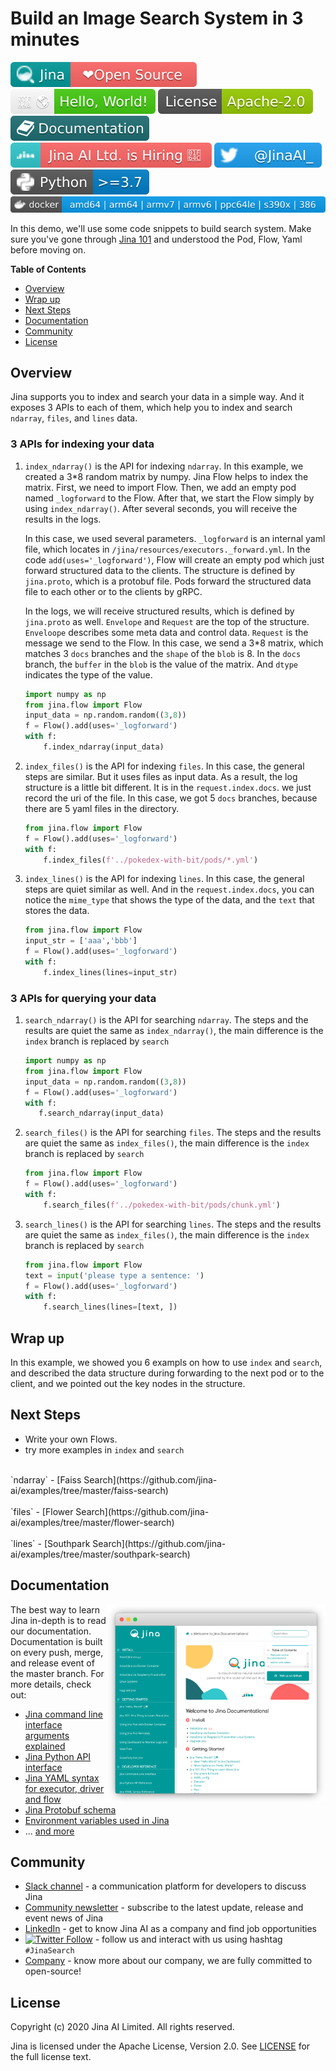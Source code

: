 # Build an Image Search System in 3 minutes
<p align="center">
 
[![Jina](https://github.com/jina-ai/jina/blob/master/.github/badges/jina-badge.svg "We fully commit to open-source")](https://jina.ai)
[![Jina](https://github.com/jina-ai/jina/blob/master/.github/badges/jina-hello-world-badge.svg "Run Jina 'Hello, World!' without installing anything")](https://github.com/jina-ai/jina#jina-hello-world-)
[![Jina](https://github.com/jina-ai/jina/blob/master/.github/badges/license-badge.svg "Jina is licensed under Apache-2.0")](#license)
[![Jina Docs](https://github.com/jina-ai/jina/blob/master/.github/badges/docs-badge.svg "Checkout our docs and learn Jina")](https://docs.jina.ai)
[![We are hiring](https://github.com/jina-ai/jina/blob/master/.github/badges/jina-corp-badge-hiring.svg "We are hiring full-time position at Jina")](https://jobs.jina.ai)
<a href="https://twitter.com/intent/tweet?text=%F0%9F%91%8DCheck+out+Jina%3A+the+New+Open-Source+Solution+for+Neural+Information+Retrieval+%F0%9F%94%8D%40JinaAI_&url=https%3A%2F%2Fgithub.com%2Fjina-ai%2Fjina&hashtags=JinaSearch&original_referer=http%3A%2F%2Fgithub.com%2F&tw_p=tweetbutton" target="_blank">
  <img src="https://github.com/jina-ai/jina/blob/master/.github/badges/twitter-badge.svg"
       alt="tweet button" title="👍Share Jina with your friends on Twitter"></img>
</a>
[![Python 3.7 3.8](https://github.com/jina-ai/jina/blob/master/.github/badges/python-badge.svg "Jina supports Python 3.7 and above")](#)
[![Docker](https://github.com/jina-ai/jina/blob/master/.github/badges/docker-badge.svg "Jina is multi-arch ready, can run on differnt architectures")](https://hub.docker.com/r/jinaai/jina/tags)

</p>

In this demo, we'll use some code snippets to build search system. Make sure you've gone through [Jina 101](https://github.com/jina-ai/jina/tree/master/docs/chapters/101) and understood the Pod, Flow, Yaml before moving on. 

<!-- START doctoc generated TOC please keep comment here to allow auto update -->
<!-- DON'T EDIT THIS SECTION, INSTEAD RE-RUN doctoc TO UPDATE -->
**Table of Contents**

- [Overview](#overview)
- [Wrap up](#wrap-up)
- [Next Steps](#next-steps)
- [Documentation](#documentation)
- [Community](#community)
- [License](#license)

<!-- END doctoc generated TOC please keep comment here to allow auto update -->
## Overview
Jina supports you to index and search your data in a simple way. And it exposes 3 APIs to each of them, which help you to index and search `ndarray`, `files`, and `lines` data.

### 3 APIs for indexing your data
<p>

1. `index_ndarray()` is the API for indexing `ndarray`. In this example, we created a 3*8 random matrix by numpy. Jina Flow helps to index the matrix. First, we need to import Flow. Then, we add an empty pod named `_logforward` to the Flow. After that, we start the Flow simply by using `index_ndarray()`. After several seconds, you will receive the results in the logs. 
    
    <p>
    
    In this case, we used several parameters. `_logforward` is an internal yaml file, which locates in `/jina/resources/executors._forward.yml`. In the code `add(uses='_logforward')`, Flow will create an empty pod which just forward structured data to the clients. The structure is defined by `jina.proto`, which is a protobuf file. Pods forward the structured data file to each other or to the clients by gRPC.
    
    <p>
    
    In the logs, we will receive structured results, which is defined by `jina.proto` as well. `Envelope` and `Request` are the top of the structure. `Enveloope` describes some meta data and control data. `Request` is the message we send to the Flow. In this case, we send a 3*8 matrix, which matches 3 `docs` branches and the `shape` of the `blob` is 8. In the `docs` branch, the `buffer` in the `blob` is the value of the matrix. And `dtype` indicates the type of the value.

   ```python
   import numpy as np
   from jina.flow import Flow
   input_data = np.random.random((3,8))
   f = Flow().add(uses='_logforward')
   with f:
       f.index_ndarray(input_data)
   ```

2. `index_files()` is the API for indexing `files`. In this case, the general steps are similar. But it uses files as input data. As a result, the log structure is a little bit different. It is in the `request.index.docs`. we just record the uri of the file. In this case, we got 5 `docs` branches, because there are 5 yaml files in the directory.

    ```python
    from jina.flow import Flow
    f = Flow().add(uses='_logforward')
    with f:
        f.index_files(f'../pokedex-with-bit/pods/*.yml')
    ```
3. `index_lines()` is the API for indexing `lines`. In this case, the general steps are quiet similar as well. And in the `request.index.docs`, you can notice the `mime_type` that shows the type of the data, and the `text` that stores the data.
    ```python
    from jina.flow import Flow
    input_str = ['aaa','bbb']
    f = Flow().add(uses='_logforward')
    with f:
        f.index_lines(lines=input_str)
    ```

### 3 APIs for querying your data
<p>

1. `search_ndarray()` is the API for searching `ndarray`. The steps and the results are quiet the same as `index_ndarray()`, the main difference is the `index` branch is replaced by `search`

    ```python
    import numpy as np
    from jina.flow import Flow
    input_data = np.random.random((3,8))
    f = Flow().add(uses='_logforward')
    with f:
       f.search_ndarray(input_data)
    ```

2. `search_files()` is the API for searching `files`. The steps and the results are quiet the same as `index_files()`, the main difference is the `index` branch is replaced by `search` 
    ```python
    from jina.flow import Flow
    f = Flow().add(uses='_logforward')
    with f:
        f.search_files(f'../pokedex-with-bit/pods/chunk.yml')
    ```
3. `search_lines()` is the API for searching `lines`. The steps and the results are quiet the same as `index_files()`, the main difference is the `index` branch is replaced by `search`
    ```python
    from jina.flow import Flow
    text = input('please type a sentence: ')
    f = Flow().add(uses='_logforward')
    with f:   
        f.search_lines(lines=[text, ])
    ```

## Wrap up
In this example, we showed you 6 exampls on how to use `index` and `search`, and described the data structure during forwarding to the next pod or to the client, and we pointed out the key nodes in the structure.

## Next Steps

- Write your own Flows.
- try more examples in `index` and `search`
<br>
`ndarray` - [Faiss Search](https://github.com/jina-ai/examples/tree/master/faiss-search)
</br>
<br>
`files` - [Flower Search](https://github.com/jina-ai/examples/tree/master/flower-search)
</br>
<br>
`lines` - [Southpark Search](https://github.com/jina-ai/examples/tree/master/southpark-search)
<!---
- Check out the Docker images at Jina hub.
--->

## Documentation 

<a href="https://docs.jina.ai/">
<img align="right" width="350px" src="https://github.com/jina-ai/jina/blob/master/.github/jina-docs.png" />
</a>

The best way to learn Jina in-depth is to read our documentation. Documentation is built on every push, merge, and release event of the master branch. For more details, check out:

- [Jina command line interface arguments explained](https://docs.jina.ai/chapters/cli/index.html)
- [Jina Python API interface](https://docs.jina.ai/api/jina.html)
- [Jina YAML syntax for executor, driver and flow](https://docs.jina.ai/chapters/yaml/yaml.html)
- [Jina Protobuf schema](https://docs.jina.ai/chapters/proto/index.html)
- [Environment variables used in Jina](https://docs.jina.ai/chapters/envs.html)
- ... [and more](https://docs.jina.ai/index.html)

## Community

- [Slack channel](https://join.slack.com/t/jina-ai/shared_invite/zt-dkl7x8p0-rVCv~3Fdc3~Dpwx7T7XG8w) - a communication platform for developers to discuss Jina
- [Community newsletter](mailto:newsletter+subscribe@jina.ai) - subscribe to the latest update, release and event news of Jina
- [LinkedIn](https://www.linkedin.com/company/jinaai/) - get to know Jina AI as a company and find job opportunities
- [![Twitter Follow](https://img.shields.io/twitter/follow/JinaAI_?label=Follow%20%40JinaAI_&style=social)](https://twitter.com/JinaAI_) - follow us and interact with us using hashtag `#JinaSearch`  
- [Company](https://jina.ai) - know more about our company, we are fully committed to open-source!



## License

Copyright (c) 2020 Jina AI Limited. All rights reserved.

Jina is licensed under the Apache License, Version 2.0. See [LICENSE](https://github.com/jina-ai/jina/blob/master/LICENSE) for the full license text.
